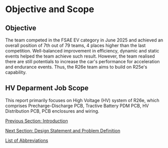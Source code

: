 # Objective and Scope

## Objective
The team competed in the FSAE EV category in June 2025 and achieved an overall position of 7th out of 79 teams, 4 places higher than the last competition. Well-balanced improvement in efficiency, dynamic and static events helped the team achieve such result. However, the team realised there are still potentials to increase the car's performance for acceleration and endurance events. Thus, the R26e team aims to build on R25e's capability.

## HV Deparment Job Scope
This report primarily focuses on High Voltage (HV) system of R26e, which comprises Precharge-Discharge PCB, Tractive Battery PDM PCB, HV Distribution PCB, PCB enclosures and wiring.  

[Previous Section: Introduction](introduction.md)

[Next Section: Design Statement and Problem Definition](design-statement-and-problem-definition.md)  

[List of Abbreviations](list-of-abbrev.md)